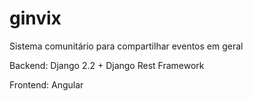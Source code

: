 # ginvix
Sistema comunitário para compartilhar eventos em geral

Backend:
Django 2.2 + Django Rest Framework

Frontend:
Angular
